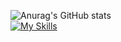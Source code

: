 ![Anurag's GitHub stats](https://github-readme-stats.vercel.app/api?username=PedrooLucca&show_icons=true&theme=dark)
<br>
[![My Skills](https://skillicons.dev/icons?i=js,html,css,c,cs,cpp&theme=dark)](https://skillicons.dev)
